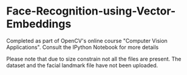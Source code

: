 # Face-Recognition-using-Vector-Embeddings
Completed as part of OpenCV's online course "Computer Vision Applications". Consult the IPython Notebook for more details

Please note that due to size constrain not all the files are present. The dataset and the facial landmark file have not been uploaded.
